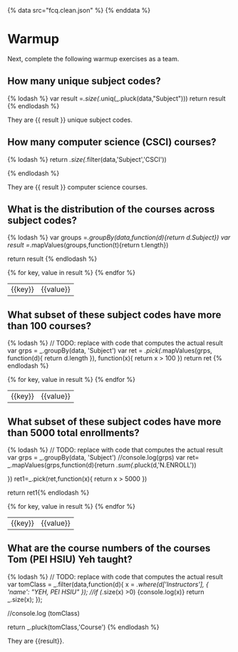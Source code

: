 {% data src="fcq.clean.json" %}
{% enddata %}

# Warmup

Next, complete the following warmup exercises as a team.

## How many unique subject codes?

{% lodash %}
var result =_.size(_.uniq(_.pluck(data,"Subject")))
return result
{% endlodash %}

They are {{ result }} unique subject codes.

## How many computer science (CSCI) courses?

{% lodash %}
return _.size(_.filter(data,'Subject','CSCI'))

{% endlodash %}

They are {{ result }} computer science courses.

## What is the distribution of the courses across subject codes?

{% lodash %}
var groups =_.groupBy(data,function(d){return d.Subject})
var result =_.mapValues(groups,function(t){return t.length})

return result
{% endlodash %}

<table>
{% for key, value in result %}
    <tr>
        <td>{{key}}</td>
        <td>{{value}}</td>
    </tr>
{% endfor %}
</table>

## What subset of these subject codes have more than 100 courses?

{% lodash %}
// TODO: replace with code that computes the actual result
var grps = _.groupBy(data, 'Subject')
var ret = _.pick(_.mapValues(grps, function(d){
    return d.length
}), function(x){
    return x > 100
})
return ret
{% endlodash %}

<table>
{% for key, value in result %}
    <tr>
        <td>{{key}}</td>
        <td>{{value}}</td>
    </tr>
{% endfor %}
</table>

## What subset of these subject codes have more than 5000 total enrollments?

{% lodash %}
// TODO: replace with code that computes the actual result
var grps = _.groupBy(data, 'Subject')
//console.log(grps)
var ret= _.mapValues(grps,function(d){return _.sum(_.pluck(d,'N.ENROLL'))

})
ret1=_.pick(ret,function(x){
    return x > 5000
})

return ret1{% endlodash %}

<table>
{% for key, value in result %}
    <tr>
        <td>{{key}}</td>
        <td>{{value}}</td>
    </tr>
{% endfor %}
</table>

## What are the course numbers of the courses Tom (PEI HSIU) Yeh taught?

{% lodash %}
// TODO: replace with code that computes the actual result
var tomClass = _.filter(data,function(d){ 
   x = _.where(d['Instructors'], { 'name': "YEH, PEI HSIU" });
   //if (_.size(x) >0) {console.log(x)}
   return _.size(x);
});

//console.log (tomClass)

return _.pluck(tomClass,'Course')
{% endlodash %}

They are {{result}}.
